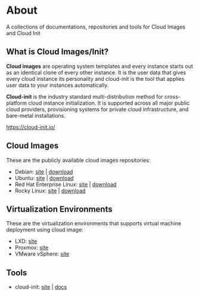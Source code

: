 # About
A collections of documentations, repositories and tools for Cloud Images and Cloud Init

## What is Cloud Images/Init?

**Cloud images** are operating system templates and every instance starts out as an identical clone of every other instance. It is the user data that gives every cloud instance its personality and cloud-init is the tool that applies user data to your instances automatically.

**Cloud-init** is the industry standard multi-distribution method for cross-platform cloud instance initialization. It is supported across all major public cloud providers, provisioning systems for private cloud infrastructure, and bare-metal installations.

https://cloud-init.io/

## Cloud Images
These are the publicly available cloud images repositories:

- Debian: [site](http://debian.org) | [download](https://cloud.debian.org/images/cloud/)
- Ubuntu: [site](https://ubuntu.com/) | [download](https://cloud-images.ubuntu.com/)
- Red Hat Enterprise Linux: [site](https://www.redhat.com/en/technologies/linux-platforms/enterprise-linux) | [download](https://developers.redhat.com/products/rhel/download#publicandprivatecloudreadyrhelimages)
- Rocky Linux: [site](https://rockylinux.org) | [download](https://rockylinux.org/download)

## Virtualization Environments
These are the virtualization environments that supports virtual machine deployment using cloud image:
- LXD: [site](https://canonical.com/lxd)
- Proxmox: [site](https://www.proxmox.com/)
- VMware vSphere: [site](https://www.vmware.com/products/cloud-infrastructure/vsphere)

## Tools
- cloud-init: [site](https://cloud-init.io/) | [docs](https://cloudinit.readthedocs.io/en/latest/)
